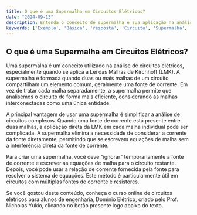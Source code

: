 ```yaml
---
title: O que é uma Supermalha em Circuitos Elétricos?
date: "2024-09-13"
description: Entenda o conceito de supermalha e sua aplicação na análise de circuitos elétricos.
keywords: ['Exemplo', 'Básica', 'resposta', 'Circuito', 'Supermalha', 'Malha', 'Resistor']
---
```


## O que é uma Supermalha em Circuitos Elétricos?

Uma supermalha é um conceito utilizado na análise de circuitos elétricos, especialmente quando se aplica a Lei das Malhas de Kirchhoff (LMK). A supermalha é formada quando duas ou mais malhas de um circuito compartilham um elemento comum, geralmente uma fonte de corrente. Em vez de tratar cada malha separadamente, a supermalha permite que analisemos o circuito de forma mais eficiente, considerando as malhas interconectadas como uma única entidade.

A principal vantagem de usar uma supermalha é simplificar a análise de circuitos complexos. Quando uma fonte de corrente está presente entre duas malhas, a aplicação direta da LMK em cada malha individual pode ser complicada. A supermalha elimina a necessidade de considerar a corrente da fonte diretamente, permitindo que se escrevam equações de malha sem a interferência direta da fonte de corrente.

Para criar uma supermalha, você deve "ignorar" temporariamente a fonte de corrente e escrever as equações de malha para o circuito restante. Depois, você pode usar a relação de corrente fornecida pela fonte para resolver o sistema de equações. Este método é particularmente útil em circuitos com múltiplas fontes de corrente e resistores.

Se você gostou deste conteúdo, conheça o curso online de circuitos elétricos para alunos de engenharia, Domínio Elétrico, criado pelo Prof. Nicholas Yukio, clicando no botão presente logo abaixo do texto.